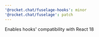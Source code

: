 ```yaml
---
'@rocket.chat/fuselage-hooks': minor
'@rocket.chat/fuselage': patch
---
```


Enables hooks' compatibility with React 18
